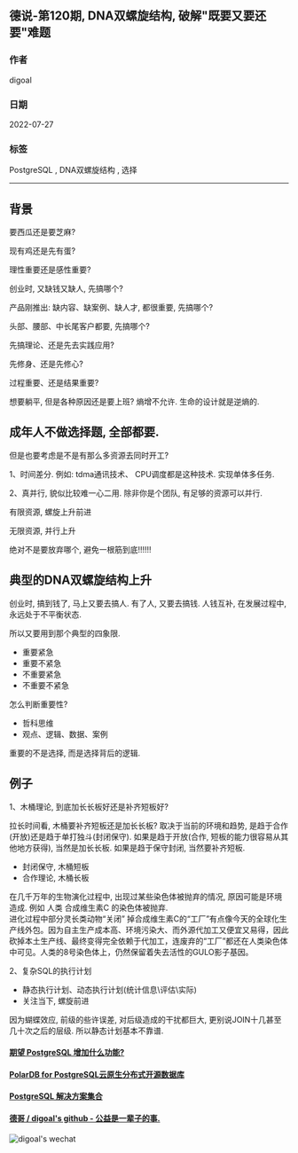 ## 德说-第120期, DNA双螺旋结构, 破解"既要又要还要"难题   
          
### 作者          
digoal          
          
### 日期          
2022-07-27         
          
### 标签          
PostgreSQL , DNA双螺旋结构 , 选择        
          
----          
          
## 背景      
要西瓜还是要芝麻?   
  
现有鸡还是先有蛋?   
  
理性重要还是感性重要?  
  
创业时, 又缺钱又缺人, 先搞哪个?   
  
产品刚推出: 缺内容、缺案例、缺人才, 都很重要, 先搞哪个?  
  
头部、腰部、中长尾客户都要, 先搞哪个?   
  
先搞理论、还是先去实践应用?   
  
先修身、还是先修心?   
  
过程重要、还是结果重要?   
  
想要躺平, 但是各种原因还是要上班? 熵增不允许. 生命的设计就是逆熵的.   
  
## 成年人不做选择题, 全部都要.  
但是也要考虑是不是有那么多资源去同时开工?   
  
1、时间差分. 例如: tdma通讯技术、 CPU调度都是这种技术. 实现单体多任务.    
  
2、真并行, 貌似比较难一心二用.  除非你是个团队, 有足够的资源可以并行.    
  
有限资源, 螺旋上升前进   
  
无限资源, 并行上升   
  
绝对不是要放弃哪个, 避免一根筋到底!!!!!!  
  
## 典型的DNA双螺旋结构上升  
  
创业时, 搞到钱了, 马上又要去搞人. 有了人, 又要去搞钱. 人钱互补, 在发展过程中, 永远处于不平衡状态.   
  
所以又要用到那个典型的四象限.  
- 重要紧急  
- 重要不紧急  
- 不重要紧急  
- 不重要不紧急  
  
怎么判断重要性?   
- 哲科思维  
- 观点、逻辑、数据、案例  
  
重要的不是选择, 而是选择背后的逻辑.    
  
## 例子  
1、木桶理论, 到底加长长板好还是补齐短板好?   
  
  
拉长时间看, 木桶要补齐短板还是加长长板? 取决于当前的环境和趋势, 是趋于合作(开放)还是趋于单打独斗(封闭保守).  如果是趋于开放(合作, 短板的能力很容易从其他地方获得), 当然是加长长板. 如果是趋于保守封闭, 当然要补齐短板.    
  
- 封闭保守, 木桶短板  
- 合作理论, 木桶长板  
  
在几千万年的生物演化过程中, 出现过某些染色体被抛弃的情况, 原因可能是环境造成. 例如 人类 合成维生素C 的染色体被抛弃.    
进化过程中部分灵长类动物“关闭” 掉合成维生素C的“工厂”有点像今天的全球化生产线外包。因为自主生产成本高、环境污染大、而外源代加工又便宜又易得，因此砍掉本土生产线、最终变得完全依赖于代加工，连废弃的“工厂”都还在人类染色体中可见。人类的8号染色体上，仍然保留着失去活性的GULO影子基因。  
  
  
2、复杂SQL的执行计划  
- 静态执行计划、动态执行计划(统计信息\评估\实际)  
- 关注当下, 螺旋前进  
  
因为蝴蝶效应, 前级的些许误差, 对后级造成的干扰都巨大, 更别说JOIN十几甚至几十次之后的层级. 所以静态计划基本不靠谱.   
  
  
#### [期望 PostgreSQL 增加什么功能?](https://github.com/digoal/blog/issues/76 "269ac3d1c492e938c0191101c7238216")
  
  
#### [PolarDB for PostgreSQL云原生分布式开源数据库](https://github.com/ApsaraDB/PolarDB-for-PostgreSQL "57258f76c37864c6e6d23383d05714ea")
  
  
#### [PostgreSQL 解决方案集合](https://yq.aliyun.com/topic/118 "40cff096e9ed7122c512b35d8561d9c8")
  
  
#### [德哥 / digoal's github - 公益是一辈子的事.](https://github.com/digoal/blog/blob/master/README.md "22709685feb7cab07d30f30387f0a9ae")
  
  
![digoal's wechat](../pic/digoal_weixin.jpg "f7ad92eeba24523fd47a6e1a0e691b59")
  
